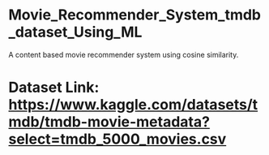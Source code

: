 # Movie_Recommender_System_tmdb_dataset_Using_ML
A content based movie recommender system using cosine similarity.

# Dataset Link: https://www.kaggle.com/datasets/tmdb/tmdb-movie-metadata?select=tmdb_5000_movies.csv
